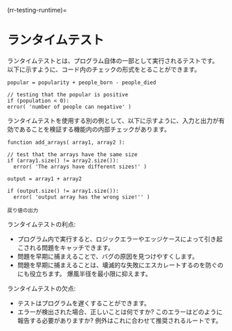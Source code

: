 (rr-testing-runtime)=
# ランタイムテスト

ランタイムテストとは、プログラム自体の一部として実行されるテストです。 以下に示すように、コード内のチェックの形式をとることができます。
```
popular = popularity + people_born - people_died

// testing that the popular is positive
if (population < 0):
error( 'number of people can negative' )
```

ランタイムテストを使用する別の例として、以下に示すように、入力と出力が有効であることを検証する機能内の内部チェックがあります。
```
function add_arrays( array1, array2 ):

// test that the arrays have the same size
if (array1.size() != array2.size()):
  error( 'The arrays have different sizes!' )

output = array1 + array2

if (output.size() != array1.size()):
  error( 'output array has the wrong size!'' )

戻り値の出力
```

ランタイムテストの利点:
- プログラム内で実行すると、ロジックエラーやエッジケースによって引き起こされる問題をキャッチできます。
- 問題を早期に捕まえることで、バグの原因を見つけやすくします。
- 問題を早期に捕まえることは、壊滅的な失敗にエスカレートするのを防ぐのにも役立ちます。 爆風半径を最小限に抑えます。

ランタイムテストの欠点:

- テストはプログラムを遅くすることができます。
- エラーが検出された場合、正しいことは何ですか? このエラーはどのように報告する必要がありますか? 例外はこれに合わせて推奨されるルートです。
